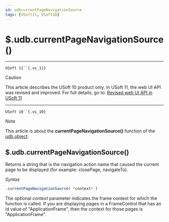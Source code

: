 ```yaml
---
id: udbcurrentPageNavigationSource
tags: [USoft11, USoft10]
---
```

# $.udb.currentPageNavigationSource()



----

`USoft 11``{.vs_11}`

> [!CAUTION]
> This article describes the USoft 10 product only.
> In USoft 11, the web UI API was revised and improved. For full details, go to:
> [Revised web UI API in USoft 11](/docs/Web_and_app_UIs/UDB_udb/Revised_web_UI_API_in_USoft_11.md)

----

`USoft 10``{.vs_10}`

> [!NOTE]
> This article is about the **currentPageNavigationSource()** function of the [udb object](/docs/Web_and_app_UIs/UDB_udb).

## **$.udb.currentPageNavigationSource()**

Returns a string that is the navigation action name that caused the current page to be displayed (for example: closePage, navigateTo).

*Syntax*

```js
.currentPageNavigationSource( *context* )
```

The optional *context* parameter indicates the frame context for which the function is called. If you are displaying pages in a FrameControl that has an id value of "ApplicationFrame", then the context for those pages is "ApplicationFrame".